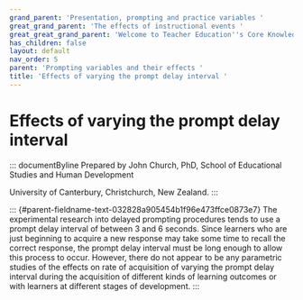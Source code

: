 ```yaml
---
grand_parent: 'Presentation, prompting and practice variables '
great_grand_parent: 'The effects of instructional events '
great_great_grand_parent: 'Welcome to Teacher Education''s Core Knowledge and Skills.'
has_children: false
layout: default
nav_order: 5
parent: 'Prompting variables and their effects '
title: 'Effects of varying the prompt delay interval '
---
```

# Effects of varying the prompt delay interval 


::: documentByline
Prepared by John Church, PhD, School of Educational Studies and Human
Development

University of Canterbury, Christchurch, New Zealand.
:::

::: {#parent-fieldname-text-032828a905454b1f96e473ffce0873e7}
The experimental research into delayed prompting procedures tends to use
a prompt delay interval of between 3 and 6 seconds. Since learners who
are just beginning to acquire a new response may take some time to
recall the correct response, the prompt delay interval must be long
enough to allow this process to occur. However, there do not appear to
be any parametric studies of the effects on rate of acquisition of
varying the prompt delay interval during the acquisition of different
kinds of learning outcomes or with learners at different stages of
development.
:::
